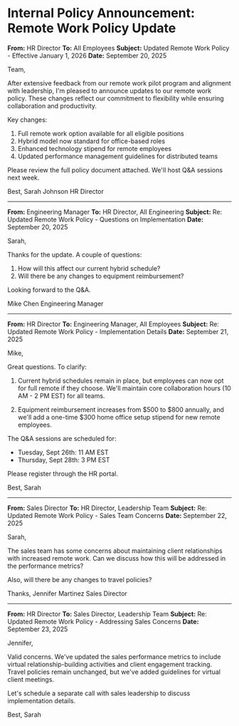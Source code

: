 # Internal Policy Announcement: Remote Work Policy Update

**From:** HR Director
**To:** All Employees
**Subject:** Updated Remote Work Policy - Effective January 1, 2026
**Date:** September 20, 2025

Team,

After extensive feedback from our remote work pilot program and alignment with leadership, I'm pleased to announce updates to our remote work policy. These changes reflect our commitment to flexibility while ensuring collaboration and productivity.

Key changes:
1. Full remote work option available for all eligible positions
2. Hybrid model now standard for office-based roles
3. Enhanced technology stipend for remote employees
4. Updated performance management guidelines for distributed teams

Please review the full policy document attached. We'll host Q&A sessions next week.

Best,
Sarah Johnson
HR Director

---

**From:** Engineering Manager
**To:** HR Director, All Engineering
**Subject:** Re: Updated Remote Work Policy - Questions on Implementation
**Date:** September 20, 2025

Sarah,

Thanks for the update. A couple of questions:

1. How will this affect our current hybrid schedule?
2. Will there be any changes to equipment reimbursement?

Looking forward to the Q&A.

Mike Chen
Engineering Manager

---

**From:** HR Director
**To:** Engineering Manager, All Employees
**Subject:** Re: Updated Remote Work Policy - Implementation Details
**Date:** September 21, 2025

Mike,

Great questions. To clarify:

1. Current hybrid schedules remain in place, but employees can now opt for full remote if they choose. We'll maintain core collaboration hours (10 AM - 2 PM EST) for all teams.

2. Equipment reimbursement increases from $500 to $800 annually, and we'll add a one-time $300 home office setup stipend for new remote employees.

The Q&A sessions are scheduled for:
- Tuesday, Sept 26th: 11 AM EST
- Thursday, Sept 28th: 3 PM EST

Please register through the HR portal.

Best,
Sarah

---

**From:** Sales Director
**To:** HR Director, Leadership Team
**Subject:** Re: Updated Remote Work Policy - Sales Team Concerns
**Date:** September 22, 2025

Sarah,

The sales team has some concerns about maintaining client relationships with increased remote work. Can we discuss how this will be addressed in the performance metrics?

Also, will there be any changes to travel policies?

Thanks,
Jennifer Martinez
Sales Director

---

**From:** HR Director
**To:** Sales Director, Leadership Team
**Subject:** Re: Updated Remote Work Policy - Addressing Sales Concerns
**Date:** September 23, 2025

Jennifer,

Valid concerns. We've updated the sales performance metrics to include virtual relationship-building activities and client engagement tracking. Travel policies remain unchanged, but we've added guidelines for virtual client meetings.

Let's schedule a separate call with sales leadership to discuss implementation details.

Best,
Sarah
